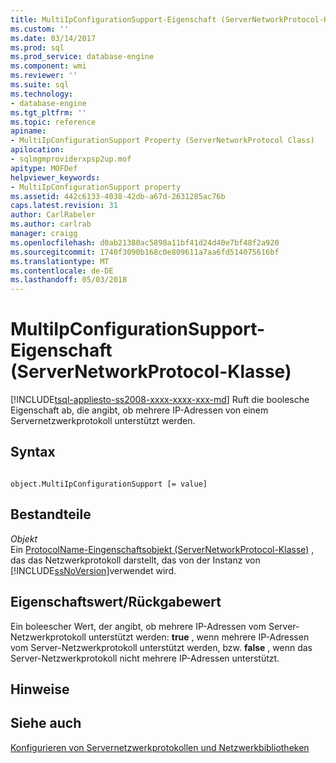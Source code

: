 ```yaml
---
title: MultiIpConfigurationSupport-Eigenschaft (ServerNetworkProtocol-Klasse) | Microsoft Docs
ms.custom: ''
ms.date: 03/14/2017
ms.prod: sql
ms.prod_service: database-engine
ms.component: wmi
ms.reviewer: ''
ms.suite: sql
ms.technology:
- database-engine
ms.tgt_pltfrm: ''
ms.topic: reference
apiname:
- MultiIpConfigurationSupport Property (ServerNetworkProtocol Class)
apilocation:
- sqlmgmproviderxpsp2up.mof
apitype: MOFDef
helpviewer_keywords:
- MultiIpConfigurationSupport property
ms.assetid: 442c6133-4038-42db-a67d-2631285ac76b
caps.latest.revision: 31
author: CarlRabeler
ms.author: carlrab
manager: craigg
ms.openlocfilehash: d0ab21380ac5898a11bf41d24d40e7bf48f2a920
ms.sourcegitcommit: 1740f3090b168c0e809611a7aa6fd514075616bf
ms.translationtype: MT
ms.contentlocale: de-DE
ms.lasthandoff: 05/03/2018
---
```

# <a name="multiipconfigurationsupport-property-servernetworkprotocol-class"></a>MultiIpConfigurationSupport-Eigenschaft (ServerNetworkProtocol-Klasse)
[!INCLUDE[tsql-appliesto-ss2008-xxxx-xxxx-xxx-md](../../../includes/tsql-appliesto-ss2008-xxxx-xxxx-xxx-md.md)]
  Ruft die boolesche Eigenschaft ab, die angibt, ob mehrere IP-Adressen von einem Servernetzwerkprotokoll unterstützt werden.  
  
## <a name="syntax"></a>Syntax  
  
```  
  
object.MultiIpConfigurationSupport [= value]  
```  
  
## <a name="parts"></a>Bestandteile  
 *Objekt*  
 Ein [ProtocolName-Eingenschaftsobjekt (ServerNetworkProtocol-Klasse)](../../../relational-databases/wmi-provider-configuration-classes/servernetworkprotocol-class/protocolname-property-servernetworkprotocol-class.md) , das das Netzwerkprotokoll darstellt, das von der Instanz von [!INCLUDE[ssNoVersion](../../../includes/ssnoversion-md.md)]verwendet wird.  
  
## <a name="property-valuereturn-value"></a>Eigenschaftswert/Rückgabewert  
 Ein boleescher Wert, der angibt, ob mehrere IP-Adressen vom Server-Netzwerkprotokoll unterstützt werden: **true** , wenn mehrere IP-Adressen vom Server-Netzwerkprotokoll unterstützt werden, bzw. **false** , wenn das Server-Netzwerkprotokoll nicht mehrere IP-Adressen unterstützt.  
  
## <a name="remarks"></a>Hinweise  
  
## <a name="see-also"></a>Siehe auch  
 [Konfigurieren von Servernetzwerkprotokollen und Netzwerkbibliotheken](http://msdn.microsoft.com/library/ms177485\(v=sql.100\).aspx)  
  
  
